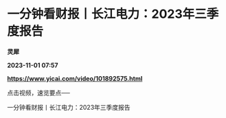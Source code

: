 # 一分钟看财报丨长江电力：2023年三季度报告
**灵犀**

**2023-11-01 07:57**

**https://www.yicai.com/video/101892575.html**

点击视频，速览要点──

一分钟看财报丨长江电力：2023年三季度报告